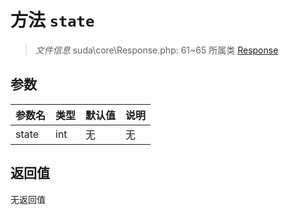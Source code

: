 # 方法 `state`

> *文件信息* suda\core\Response.php: 61~65
> 所属类 [Response](../Response.md)




## 参数


| 参数名 | 类型 | 默认值 | 说明 |
|--------|-----|-------|-------|
| state |  int | 无 | 无 |



## 返回值

无返回值
